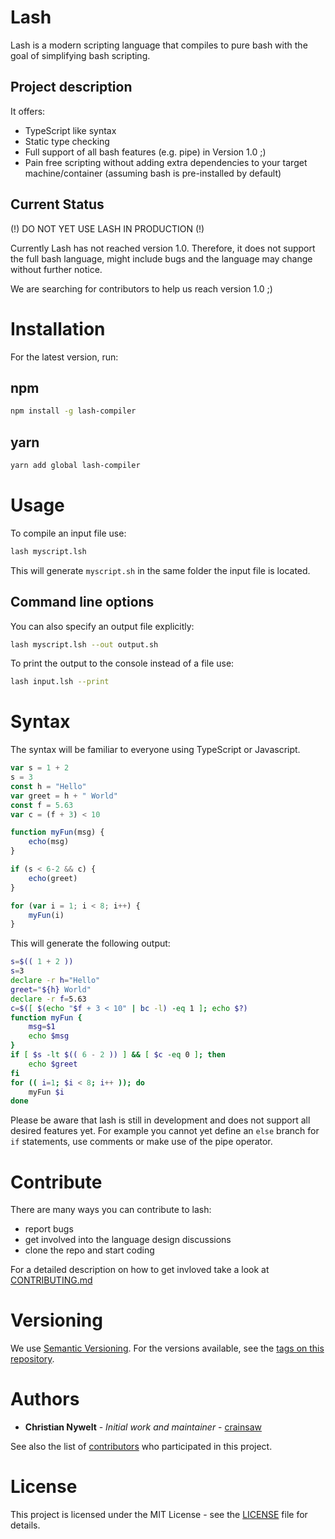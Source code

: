 # Lash

Lash is a modern scripting language that compiles to pure bash with the goal of simplifying bash scripting.

## Project description

It offers:
* TypeScript like syntax
* Static type checking
* Full support of all bash features (e.g. pipe) in Version 1.0 ;)
* Pain free scripting without adding extra dependencies to your target machine/container (assuming bash is pre-installed by default)

## Current Status

(!) DO NOT YET USE LASH IN PRODUCTION (!)

Currently Lash has not reached version 1.0. Therefore, it does not support the full bash language, might include bugs and the language may change without further notice.

We are searching for contributors to help us reach version 1.0 ;)

# Installation

For the latest version, run:

## npm

```bash
npm install -g lash-compiler
```

## yarn

```bash
yarn add global lash-compiler
```

# Usage
To compile an input file use:
```bash
lash myscript.lsh
```
This will generate `myscript.sh` in the same folder the input file is located.

## Command line options
You can also specify an output file explicitly:
```bash
lash myscript.lsh --out output.sh
```

To print the output to the console instead of a file use:
```bash
lash input.lsh --print
```

# Syntax
The syntax will be familiar to everyone using TypeScript or Javascript.
```javascript
var s = 1 + 2
s = 3
const h = "Hello"
var greet = h + " World"
const f = 5.63
var c = (f + 3) < 10

function myFun(msg) {
	echo(msg)
}

if (s < 6-2 && c) {
	echo(greet)
}

for (var i = 1; i < 8; i++) {
	myFun(i)
}
```

This will generate the following output:
```bash
s=$(( 1 + 2 ))
s=3
declare -r h="Hello"
greet="${h} World"
declare -r f=5.63
c=$([ $(echo "$f + 3 < 10" | bc -l) -eq 1 ]; echo $?)
function myFun {
	msg=$1
	echo $msg
}
if [ $s -lt $(( 6 - 2 )) ] && [ $c -eq 0 ]; then
	echo $greet
fi
for (( i=1; $i < 8; i++ )); do
	myFun $i
done
```

Please be aware that lash is still in development and does not support all desired features yet. For example you cannot yet define an `else` branch for `if` statements, use comments or make use of the pipe operator.

# Contribute

There are many ways you can contribute to lash:
- report bugs
- get involved into the language design discussions
- clone the repo and start coding

For a detailed description on how to get invloved take a look at [CONTRIBUTING.md](./CONTRIBUTE.md)

# Versioning

We use [Semantic Versioning](http://semver.org/). For the versions available, see the [tags on this repository](https://github.com/crainsaw/lash/tags).

# Authors

* **Christian Nywelt** - *Initial work and maintainer* - [crainsaw](https://github.com/crainsaw)

See also the list of [contributors](https://github.com/crainsaw/lash/graphs/contributors) who participated in this project.

# License

This project is licensed under the MIT License - see the [LICENSE](LICENSE) file for details.
